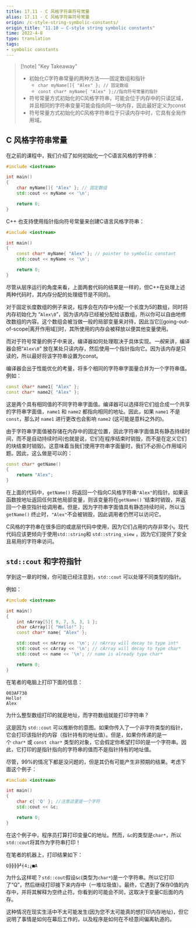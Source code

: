 ```yaml
---
title: 17.11 - C 风格字符串符号常量
alias: 17.11 - C 风格字符串符号常量
origin: /c-style-string-symbolic-constants/
origin_title: "11.10 — C-style string symbolic constants"
time: 2022-4-8
type: translation
tags:
- symbolic constants
---
```


> [!note] "Key Takeaway"
> - 初始化C字符串常量的两种方法——固定数组和指针
>   - `char myName[]{ "Alex" }; // 固定数组`
>   - `const char* myName{ "Alex" };//指向符号常量的指针`
> - 符号常量方式初始化的C风格字符串，可能会位于内存中的只读区域，并且相同的字符串变量可能会指向同一块内存，因此最好定义为const
> - 符号常量方式初始化的C风格字符串位于只读内存中时，它具有全局作用域。
	

## C 风格字符串常量

在之前的课程中，我们介绍了如何初始化一个C语言风格的字符串：

```cpp
#include <iostream>

int main()
{
    char myName[]{ "Alex" }; // 固定数组
    std::cout << myName << '\n';

    return 0;
}
```


C++ 也支持使用指针指向符号常量来创建C语言风格字符串：

```cpp
#include <iostream>

int main()
{
    const char* myName{ "Alex" }; // pointer to symbolic constant
    std::cout << myName << '\n';

    return 0;
}
```

尽管从层序运行的角度来看，上面两套代码的结果是一样的，但C++在处理上述两种代码时，其内存分配的处理细节是不同的。

对于固定长度数组的例子来说，程序会在内存中分配一个长度为5的数组，同时将内存初始化为 “`Alex\0`”，因为该内存已经被分配给该数组，所以你可以自由地修改数组的内容。这个数组会被当做一般的局部变量来对待，因此当它[[going-out-of-scope|离开作用域]]时，其所使用的内存会被释放以便其他变量使用。

而对于符号常量的例子中来说，编译器如何处理取决于具体实现。*一般*来讲，编译器会把“`Alex\0`” 放在某处只读内存，然后使用一个指针指向它。因为该内存是只读的，所以最好将该字符串设置为const。

编译器会出于性能优化的考量，将多个相同的字符串字面量合并为一个字符串值。例如：

```cpp
const char* name1{ "Alex" };
const char* name2{ "Alex" };
```


这是两个具有相同值的不同字符串字面值。编译器可以选择将它们组合成一个共享的字符串字面值，`name1` 和 `name2` 都指向相同的地址。因此，如果 `name1` 不是 `const`，那么对 `name1` 进行更改也会影响 `name2` (这可能是意料之外的)。

由于字符串字面值被存储在内存中的固定位置，因此字符串字面值具有静态持续时间，而不是自动持续时间(也就是说，它们在程序结束时销毁，而不是在定义它们的块结束时销毁)。这意味着当我们使用字符串字面量时，我们不必担心作用域问题。因此，这么做是可以的：


```cpp
const char* getName()
{
    return "Alex";
}
```


在上面的代码中，`getName()` 将返回一个指向C风格字符串`"Alex"`的指针。如果该函数按地址返回任何其他局部变量，则该变量将在`getName()` '结束时销毁，并返回一个悬空指针给调用者。但是，因为字符串字面值具有静态持续时间，所以当 `getName()` 终止时，`"Alex"`不会被销毁，因此调用者仍然可以访问它。

C风格的字符串在很多旧的或底层代码中使用，因为它们占用的内存非常小。现代代码应该更倾向于使用`std::string`和 `std::string_view` ，因为它们提供了安全且易用的字符串访问。


## `std::cout` 和字符指针

学到这一章的时候，你可能已经注意到，`std::cout` 可以处理不同类型的指针。 

例如：

```cpp
#include <iostream>

int main()
{
    int nArray[5]{ 9, 7, 5, 3, 1 };
    char cArray[]{ "Hello!" };
    const char* name{ "Alex" };

    std::cout << nArray << '\n'; // nArray will decay to type int*
    std::cout << cArray << '\n'; // cArray will decay to type char*
    std::cout << name << '\n'; // name is already type char*

    return 0;
}
```


在笔者的电脑上打印下面的信息：

```
003AF738
Hello!
Alex
```

为什么整型数组打印的就是地址，而字符数组就能打印字符串？

这是因为 `std::cout` 可以推断你的意图。如果你传入了一个非字符类型的指针，它会打印该指针的内容（指针持有的地址值）。但是，如果你传递的是一个 `char*` 或 `const char*` 类型的对象，它会假定你希望打印的是一个字符串。因此，它打印的是指针指向的字符串的值而不是指针持有的地址值。

尽管，99%的情况下都是没问题的，但是其仍有可能产生非预期的结果。考虑下面这个例子：

```cpp
#include <iostream>

int main()
{
    char c{ 'Q' }; //注意这里是一个字符
    std::cout << &c;

    return 0;
}
```

在这个例子中，程序员打算打印变量C的地址。然而，`&c`的类型是`char*`，所以`std::cout`将其作为字符串打印！

在笔者的机器上，打印结果如下：

```
Q╠╠╠╠╜╡4;¿■A
```

为什么这样呢？`std::cout`假设`&c`(类型为`char*`)是一个字符串。所以它打印了“Q”，然后继续打印接下来内存中（一堆垃圾值）。最终，它遇到了保存0值的内存中，并将其解释为空终止符。你看到的可能会不同，这取决于变量C后面的内存。

这种情况在现实生活中不太可能发生(因为您不太可能真的想打印内存地址)，但它说明了事情是如何在幕后工作的，以及程序是如何在不经意间偏离轨道的。